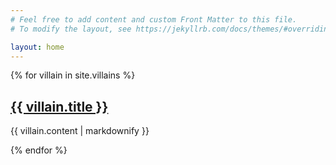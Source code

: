 ```yaml
---
# Feel free to add content and custom Front Matter to this file.
# To modify the layout, see https://jekyllrb.com/docs/themes/#overriding-theme-defaults

layout: home
---
```

{% for villain in site.villains %}
  <h2><a href="{{ villain.url }}">{{ villain.title }}</a></h2>
  <p>{{ villain.content | markdownify }}</p>
{% endfor %}
